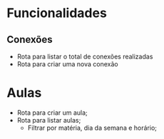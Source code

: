 # Funcionalidades

## Conexões

- Rota para listar o total de conexões realizadas
- Rota para criar uma nova conexão

# Aulas

- Rota para criar um aula;
- Rota para listar aulas;
    - Filtrar por matéria, dia da semana e horário;